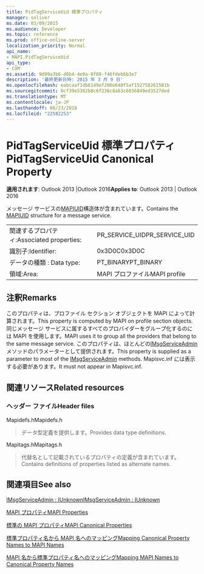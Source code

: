 ```yaml
---
title: PidTagServiceUid 標準プロパティ
manager: soliver
ms.date: 03/09/2015
ms.audience: Developer
ms.topic: reference
ms.prod: office-online-server
localization_priority: Normal
api_name:
- MAPI.PidTagServiceUid
api_type:
- COM
ms.assetid: 9d99a3b6-d0b4-4e8a-8f08-f46fdeb6b3e7
description: '最終更新日時: 2015 年 3 月 9 日'
ms.openlocfilehash: eabcaaf1db6149ef200e640f5af152758261581b
ms.sourcegitcommit: 0cf39e5382b8c6f236c8a63c6036849ed3527ded
ms.translationtype: MT
ms.contentlocale: ja-JP
ms.lasthandoff: 08/23/2018
ms.locfileid: "22582253"
---
```

# <a name="pidtagserviceuid-canonical-property"></a><span data-ttu-id="61936-103">PidTagServiceUid 標準プロパティ</span><span class="sxs-lookup"><span data-stu-id="61936-103">PidTagServiceUid Canonical Property</span></span>

  
  
<span data-ttu-id="61936-104">**適用されます**: Outlook 2013 |Outlook 2016</span><span class="sxs-lookup"><span data-stu-id="61936-104">**Applies to**: Outlook 2013 | Outlook 2016</span></span> 
  
<span data-ttu-id="61936-105">メッセージ サービスの[MAPIUID](mapiuid.md)構造体が含まれています。</span><span class="sxs-lookup"><span data-stu-id="61936-105">Contains the [MAPIUID](mapiuid.md) structure for a message service.</span></span> 
  
|||
|:-----|:-----|
|<span data-ttu-id="61936-106">関連するプロパティ:</span><span class="sxs-lookup"><span data-stu-id="61936-106">Associated properties:</span></span>  <br/> |<span data-ttu-id="61936-107">PR_SERVICE_UID</span><span class="sxs-lookup"><span data-stu-id="61936-107">PR_SERVICE_UID</span></span>  <br/> |
|<span data-ttu-id="61936-108">識別子:</span><span class="sxs-lookup"><span data-stu-id="61936-108">Identifier:</span></span>  <br/> |<span data-ttu-id="61936-109">0x3D0C</span><span class="sxs-lookup"><span data-stu-id="61936-109">0x3D0C</span></span>  <br/> |
|<span data-ttu-id="61936-110">データの種類 : </span><span class="sxs-lookup"><span data-stu-id="61936-110">Data type:</span></span>  <br/> |<span data-ttu-id="61936-111">PT_BINARY</span><span class="sxs-lookup"><span data-stu-id="61936-111">PT_BINARY</span></span>  <br/> |
|<span data-ttu-id="61936-112">領域:</span><span class="sxs-lookup"><span data-stu-id="61936-112">Area:</span></span>  <br/> |<span data-ttu-id="61936-113">MAPI プロファイル</span><span class="sxs-lookup"><span data-stu-id="61936-113">MAPI profile</span></span>  <br/> |
   
## <a name="remarks"></a><span data-ttu-id="61936-114">注釈</span><span class="sxs-lookup"><span data-stu-id="61936-114">Remarks</span></span>

<span data-ttu-id="61936-115">このプロパティは、プロファイル セクション オブジェクトを MAPI によって計算されます。</span><span class="sxs-lookup"><span data-stu-id="61936-115">This property is computed by MAPI on profile section objects.</span></span> <span data-ttu-id="61936-116">同じメッセージ サービスに属するすべてのプロバイダーをグループ化するのには MAPI を使用します。</span><span class="sxs-lookup"><span data-stu-id="61936-116">MAPI uses it to group all the providers that belong to the same message service.</span></span> <span data-ttu-id="61936-117">このプロパティは、ほとんどの[IMsgServiceAdmin](imsgserviceadminiunknown.md)メソッドのパラメーターとして提供されます。</span><span class="sxs-lookup"><span data-stu-id="61936-117">This property is supplied as a parameter to most of the [IMsgServiceAdmin](imsgserviceadminiunknown.md) methods.</span></span> <span data-ttu-id="61936-118">Mapisvc.inf には表示する必要があります。</span><span class="sxs-lookup"><span data-stu-id="61936-118">It must not appear in Mapisvc.inf.</span></span> 
  
## <a name="related-resources"></a><span data-ttu-id="61936-119">関連リソース</span><span class="sxs-lookup"><span data-stu-id="61936-119">Related resources</span></span>

### <a name="header-files"></a><span data-ttu-id="61936-120">ヘッダー ファイル</span><span class="sxs-lookup"><span data-stu-id="61936-120">Header files</span></span>

<span data-ttu-id="61936-121">Mapidefs.h</span><span class="sxs-lookup"><span data-stu-id="61936-121">Mapidefs.h</span></span>
  
> <span data-ttu-id="61936-122">データ型定義を提供します。</span><span class="sxs-lookup"><span data-stu-id="61936-122">Provides data type definitions.</span></span>
    
<span data-ttu-id="61936-123">Mapitags.h</span><span class="sxs-lookup"><span data-stu-id="61936-123">Mapitags.h</span></span>
  
> <span data-ttu-id="61936-124">代替名として記載されているプロパティの定義が含まれています。</span><span class="sxs-lookup"><span data-stu-id="61936-124">Contains definitions of properties listed as alternate names.</span></span>
    
## <a name="see-also"></a><span data-ttu-id="61936-125">関連項目</span><span class="sxs-lookup"><span data-stu-id="61936-125">See also</span></span>



[<span data-ttu-id="61936-126">IMsgServiceAdmin : IUnknown</span><span class="sxs-lookup"><span data-stu-id="61936-126">IMsgServiceAdmin : IUnknown</span></span>](imsgserviceadminiunknown.md)


[<span data-ttu-id="61936-127">MAPI プロパティ</span><span class="sxs-lookup"><span data-stu-id="61936-127">MAPI Properties</span></span>](mapi-properties.md)
  
[<span data-ttu-id="61936-128">標準の MAPI プロパティ</span><span class="sxs-lookup"><span data-stu-id="61936-128">MAPI Canonical Properties</span></span>](mapi-canonical-properties.md)
  
[<span data-ttu-id="61936-129">標準プロパティ名から MAPI 名へのマッピング</span><span class="sxs-lookup"><span data-stu-id="61936-129">Mapping Canonical Property Names to MAPI Names</span></span>](mapping-canonical-property-names-to-mapi-names.md)
  
[<span data-ttu-id="61936-130">MAPI 名から標準プロパティ名へのマッピング</span><span class="sxs-lookup"><span data-stu-id="61936-130">Mapping MAPI Names to Canonical Property Names</span></span>](mapping-mapi-names-to-canonical-property-names.md)

